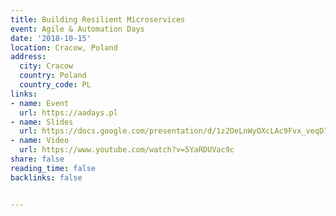 ```yaml
---
title: Building Resilient Microservices
event: Agile & Automation Days
date: '2018-10-15'
location: Cracow, Poland
address:
  city: Cracow
  country: Poland
  country_code: PL
links:
- name: Event
  url: https://aadays.pl
- name: Slides
  url: https://docs.google.com/presentation/d/1z2OeLnWyOXcLAc9Fvx_veqD74chLnmirK-h77W2ZnjI/edit?usp=sharing
- name: Video
  url: https://www.youtube.com/watch?v=5YaRDUVac9c
share: false
reading_time: false
backlinks: false


---
```

